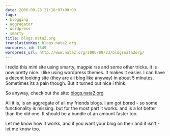```yaml
---
date: 2006-09-23 21:18:07+00:00
tags:
- blogging
- aggregator
- wordpress
- smarty
title: blogs.nata2.org
translationKey: blogs.nata2.org
wordpress_id: 1349
wordpress_url: http://www.nata2.org/2006/09/23/blogsnata2org/
---
```


I redid this mini site using smarty, magpie rss and some other tricks. It is now pretty nice. I like using wordpress themes. It makes it easier. I can have a decent looking site (they are all blog like anyway) in about 5 minutes. Sometimes its a pain though. But it turned out nice i think.

So anyway, check out the site: <a href="http://blogs.nata2.org/">blogs.nata2.org</a>

All it is, is an aggregate of all my friends blogs. I am got bored - so some functionality is missing. but for the most part it works. and is a lot better than the old one. It should be a bundle of an amount faster too.

Let me know how it works, and if you want your blog on their and it isn't - let me know too.